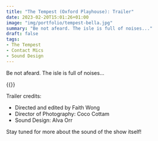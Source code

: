 ```yaml
---
title: "The Tempest (Oxford Playhouse): Trailer"
date: 2023-02-20T15:01:26+01:00
image: "img/portfolio/tempest-bella.jpg"
summary: "Be not afeard. The isle is full of noises..."
draft: false
tags:
- The Tempest
- Contact Mics
- Sound Design
---
```


Be not afeard. The isle is full of noises...

{{<youtube id="UFdqfDiDvgg">}}


Trailer credits: 
- Directed and edited by Faith Wong 
- Director of Photography: Coco Cottam 
- Sound Design: Alva Orr


Stay tuned for more about the sound of the show itself!
